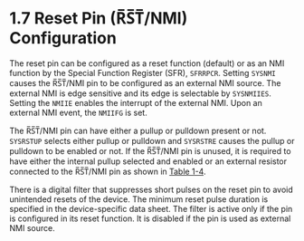 # 1.7 Reset Pin (R̅S̅T̅/NMI) Configuration

The reset pin can be configured as a reset function (default) or as an NMI function by the Special Function Register
(SFR), `SFRRPCR`. Setting `SYSNMI` causes the R̅S̅T̅/NMI pin to be configured as an external NMI source. The external
NMI is edge sensitive and its edge is selectable by `SYSNMIIES`. Setting the `NMIIE` enables the interrupt of the
external NMI. Upon an external NMI event, the `NMIIFG` is set.

The R̅S̅T̅/NMI pin can have either a pullup or pulldown present or not. `SYSRSTUP` selects either pullup or pulldown
and `SYSRSTRE` causes the pullup or pulldown to be enabled or not. If the R̅S̅T̅/NMI pin is unused, it is required to
have either the internal pullup selected and enabled or an external resistor connected to the R̅S̅T̅/NMI pin as shown
in [Table 1-4](/fr4xx_fr2xx_family_user_guide/03_chapter_1/1.6_connection_of_unused_pins.md#table-1-4).

There is a digital filter that suppresses short pulses on the reset pin to avoid unintended resets of the device. The
minimum reset pulse duration is specified in the device-specific data sheet. The filter is active only if the pin is
configured in its reset function. It is disabled if the pin is used as external NMI source.
